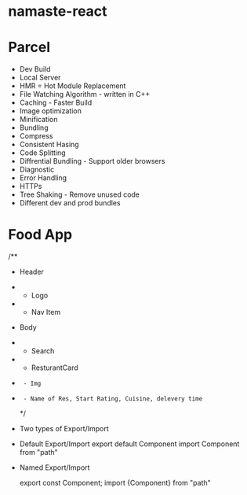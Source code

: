 # namaste-react

# Parcel

- Dev Build
- Local Server
- HMR = Hot Module Replacement
- File Watching Algorithm - written in C++
- Caching - Faster Build
- Image optimization
- Minification
- Bundling
- Compress
- Consistent Hasing
- Code Splitting
- Diffrential Bundling - Support older browsers
- Diagnostic
- Error Handling
- HTTPs
- Tree Shaking - Remove unused code
- Different dev and prod bundles

# Food App

/\*\*

- Header
- - Logo
- - Nav Item
- Body
- - Search
- - ResturantCard
-      - Img
-      - Name of Res, Start Rating, Cuisine, delevery time

  \*/

- Two types of Export/Import

- Default Export/Import
  export default Component
  import Component from "path"

- Named Export/Import

  export const Component;
  import {Component} from "path"
